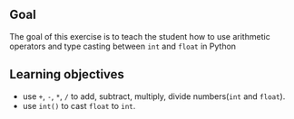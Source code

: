 ## Goal

The goal of this exercise is to teach the student how to use arithmetic operators and type casting between `int` and `float` in Python

## Learning objectives

- use `+`, `-`, `*`, `/` to add, subtract, multiply, divide numbers(`int` and `float`).
- use `int()` to cast `float` to `int`.
